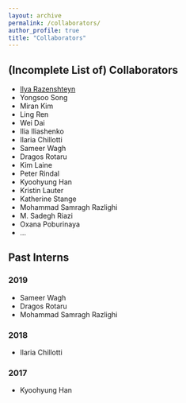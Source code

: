 ```yaml
---
layout: archive
permalink: /collaborators/
author_profile: true
title: "Collaborators"
---
```


## (Incomplete List of) Collaborators 

* [Ilya Razenshteyn](https://www.ilyaraz.org/)
* Yongsoo Song
* Miran Kim 
* Ling Ren
* Wei Dai
* Ilia Iliashenko
* Ilaria Chillotti 
* Sameer Wagh 
* Dragos Rotaru 
* Kim Laine 
* Peter Rindal 
* Kyoohyung Han 
* Kristin Lauter
* Katherine Stange
* Mohammad Samragh Razlighi
* M. Sadegh Riazi
* Oxana Poburinaya
* ... 




## Past Interns 

### 2019
* Sameer Wagh 
* Dragos Rotaru 
* Mohammad Samragh Razlighi

### 2018
* Ilaria Chillotti 

### 2017 
* Kyoohyung Han 

